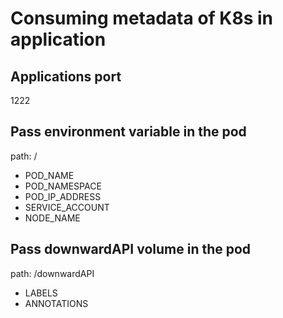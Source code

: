 # Consuming metadata of K8s in application

## Applications port

1222

## Pass environment variable in the pod

path: /

- POD_NAME
- POD_NAMESPACE
- POD_IP_ADDRESS
- SERVICE_ACCOUNT
- NODE_NAME

## Pass downwardAPI volume in the pod

path: /downwardAPI

- LABELS
- ANNOTATIONS
